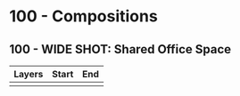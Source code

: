 # 100 - Compositions

## 100 - WIDE SHOT: Shared Office Space

| Layers | Start | End |
| --- | --- | --- |
|     |     |     |